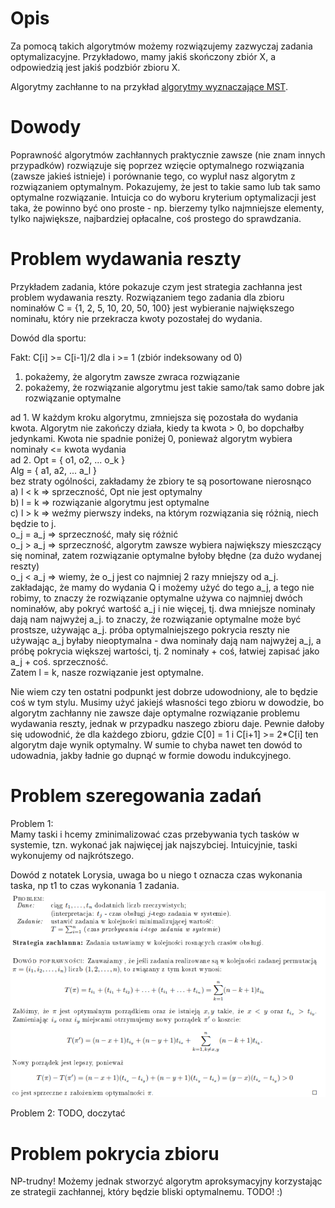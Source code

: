 # Opis

Za pomocą takich algorytmów możemy rozwiązujemy zazwyczaj zadania optymalizacyjne. Przykładowo, mamy jakiś skończony zbiór X, a odpowiedzią jest jakiś podzbiór zbioru X.

Algorytmy zachłanne to na przykład [algorytmy wyznaczające MST](https://aisd-notatki.readthedocs.io/en/latest/mdl/md/).

# Dowody

Poprawność algorytmów zachłannych praktycznie zawsze (nie znam innych przypadków) rozwiązuje się poprzez wzięcie optymalnego rozwiązania (zawsze jakieś istnieje) i porównanie tego, co wypluł nasz algorytm z rozwiązaniem optymalnym. Pokazujemy, że jest to takie samo lub tak samo optymalne rozwiązanie. Intuicja co do wyboru kryterium optymalizacji jest taka, że powinno być ono proste - np. bierzemy tylko najmniejsze elementy, tylko największe, najbardziej opłacalne, coś prostego do sprawdzania.

# Problem wydawania reszty

Przykładem zadania, które pokazuje czym jest strategia zachłanna jest problem wydawania reszty. Rozwiązaniem tego zadania dla zbioru nominałów C = {1, 2, 5, 10, 20, 50, 100} jest wybieranie największego nominału, który nie przekracza kwoty pozostałej do wydania.

Dowód dla sportu:

Fakt:
C[i] >= C[i-1]/2 dla i >= 1 (zbiór indeksowany od 0)

1. pokażemy, że algorytm zawsze zwraca rozwiązanie
2. pokażemy, że rozwiązanie algorytmu jest takie samo/tak samo dobre jak rozwiązanie optymalne

ad 1. W każdym kroku algorytmu, zmniejsza się pozostała do wydania kwota. Algorytm nie zakończy działa, kiedy ta kwota > 0, bo dopchałby jedynkami. Kwota nie spadnie poniżej 0, ponieważ algorytm wybiera nominały <= kwota wydania  
ad 2. Opt = { o1, o2, ... o_k }  
 Alg = { a1, a2, ... a_l }  
 bez straty ogólności, zakładamy że zbiory te są posortowane nierosnąco  
 a) l < k => sprzeczność, Opt nie jest optymalny  
 b) l = k => rozwiązanie algorytmu jest optymalne  
 c) l > k => weźmy pierwszy indeks, na którym rozwiązania się różnią, niech będzie to j.  
 o_j = a_j => sprzeczność, mały się różnić  
 o_j > a_j => sprzeczność, algorytm zawsze wybiera największy mieszczący się nominał, zatem rozwiązanie optymalne byłoby błędne (za dużo wydanej reszty)  
 o_j < a_j => wiemy, że o_j jest co najmniej 2 razy mniejszy od a_j. zakładając, że mamy do wydania Q i możemy użyć do tego a_j, a tego nie robimy, to znaczy że rozwiązanie optymalne używa co najmniej dwóch nominałów, aby pokryć wartość a_j i nie więcej, tj. dwa mniejsze nominały dają nam najwyżej a_j. to znaczy, że rozwiązanie optymalne może być prostsze, używając a_j. próba optymalniejszego pokrycia reszty nie używając a_j byłaby nieoptymalna - dwa nominały dają nam najwyżej a_j, a próbę pokrycia większej wartości, tj. 2 nominały + coś, łatwiej zapisać jako a_j + coś. sprzeczność.  
Zatem l = k, nasze rozwiązanie jest optymalne.

Nie wiem czy ten ostatni podpunkt jest dobrze udowodniony, ale to będzie coś w tym stylu. Musimy użyć jakiejś własności tego zbioru w dowodzie, bo algorytm zachłanny nie zawsze daje optymalne rozwiązanie problemu wydawania reszty, jednak w przypadku naszego zbioru daje. Pewnie dałoby się udowodnić, że dla każdego zbioru, gdzie C[0] = 1 i C[i+1] >= 2\*C[i] ten algorytm daje wynik optymalny. W sumie to chyba nawet ten dowód to udowadnia, jakby ładnie go dupnąć w formie dowodu indukcyjnego.

# Problem szeregowania zadań

Problem 1:  
Mamy taski i hcemy zminimalizować czas przebywania tych tasków w systemie, tzn. wykonać jak najwięcej jak najszybciej. Intuicyjnie, taski wykonujemy od najkrótszego.

Dowód z notatek Lorysia, uwaga bo u niego t oznacza czas wykonania taska, np t1 to czas wykonania 1 zadania.
![](images/szeregowanie-1.png)

Problem 2:
TODO, doczytać

# Problem pokrycia zbioru

NP-trudny! Możemy jednak stworzyć algorytm aproksymacyjny korzystając ze strategii zachłannej, który będzie bliski optymalnemu.
TODO! :)
